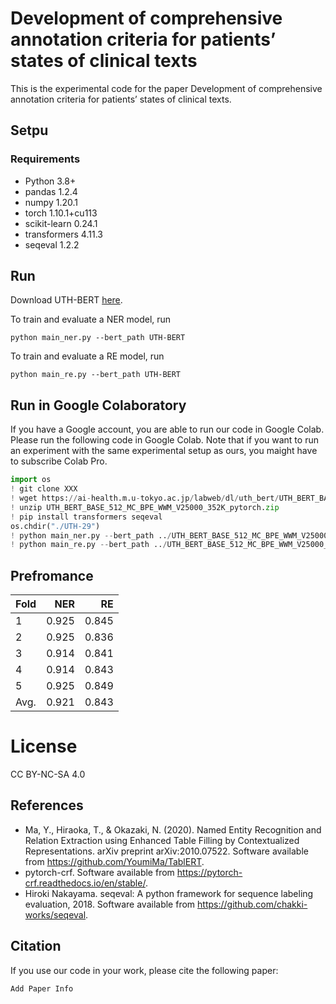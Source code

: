 # Development of comprehensive annotation criteria for patients’ states of clinical texts

This is the experimental code for the paper Development of comprehensive annotation criteria for patients’ states of clinical texts.

## Setpu
### Requirements

- Python 3.8+
- pandas 1.2.4
- numpy 1.20.1
- torch 1.10.1+cu113
- scikit-learn 0.24.1
- transformers 4.11.3
- seqeval 1.2.2

## Run

Download UTH-BERT [here](https://ai-health.m.u-tokyo.ac.jp/home/research/uth-bert).

To train and evaluate a NER model, run
```
python main_ner.py --bert_path UTH-BERT
```

To train and evaluate a RE model, run
```
python main_re.py --bert_path UTH-BERT
```

## Run in Google Colaboratory

If you have a Google account, you are able to run our code in Google Colab.
Please run the following code in Google Colab.
Note that if you want to run an experiment with the same experimental setup as ours, you maight have to subscribe Colab Pro.

```python
import os
! git clone XXX
! wget https://ai-health.m.u-tokyo.ac.jp/labweb/dl/uth_bert/UTH_BERT_BASE_512_MC_BPE_WWM_V25000_352K_pytorch.zip
! unzip UTH_BERT_BASE_512_MC_BPE_WWM_V25000_352K_pytorch.zip
! pip install transformers seqeval
os.chdir("./UTH-29")
! python main_ner.py --bert_path ../UTH_BERT_BASE_512_MC_BPE_WWM_V25000_352K
! python main_re.py --bert_path ../UTH_BERT_BASE_512_MC_BPE_WWM_V25000_352K
```

## Prefromance
| Fold | NER |RE|
|:---|---:|---:|
|1 |0.925 |0.845|
|2 |0.925|0.836|
|3 |0.914|0.841|
|4 |0.914|0.843|
|5 |0.925|0.849|
|Avg. |0.921|0.843|

# License
CC BY-NC-SA 4.0

## References

- Ma, Y., Hiraoka, T., & Okazaki, N. (2020). Named Entity Recognition and Relation Extraction using Enhanced Table Filling by Contextualized Representations. arXiv preprint arXiv:2010.07522. Software available from https://github.com/YoumiMa/TablERT.
- pytorch-crf. Software available from https://pytorch-crf.readthedocs.io/en/stable/.
- Hiroki Nakayama. seqeval: A python framework for sequence labeling evaluation, 2018. Software available from https://github.com/chakki-works/seqeval.

## Citation

If you use our code in your work, please cite the following paper:
```
Add Paper Info
```
